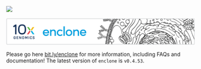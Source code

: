 ![](https://github.com/10XGenomics/enclone/workflows/Build%20and%20Upload%20Release/badge.svg)

<a name="top" style="display:block; position:relative; top:-150px;"></a>

<img src="img/enclone_banner.png" alt="enclone banner" title="enclone banner" />

Please go here <a href="https://bit.ly/enclone">bit.ly/enclone</a> for more information, including FAQs and documentation! The latest version of `enclone` is `v0.4.53`.



